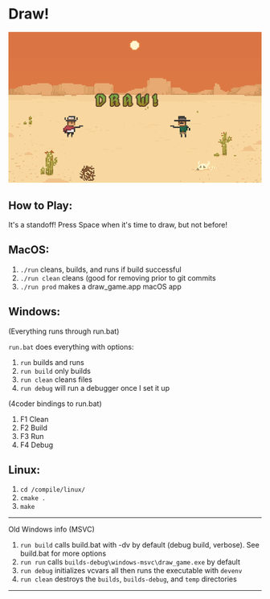 # Draw!

![game_screenshot](assets/screenshot.png)

## How to Play:

It's a standoff! Press Space when it's time to draw, but not before!

## MacOS:

1. `./run` cleans, builds, and runs if build successful
2. `./run clean` cleans (good for removing prior to git commits
3. `./run prod` makes a draw_game.app macOS app

## Windows:

(Everything runs through run.bat)

`run.bat` does everything with options:
1. `run` builds and runs
2. `run build` only builds
3. `run clean` cleans files
4. `run debug` will run a debugger once I set it up

(4coder bindings to run.bat)

1. F1 Clean
2. F2 Build
3. F3 Run
4. F4 Debug

## Linux:

1. `cd /compile/linux/`
2. `cmake .`
3. `make`

---

Old Windows info (MSVC)

1. `run build` calls build.bat with -dv by default (debug build, verbose). See build.bat for more options
2. `run run` calls `builds-debug\windows-msvc\draw_game.exe` by default
3. `run debug` initializes vcvars all then runs the executable with `devenv`
4. `run clean` destroys the `builds`, `builds-debug`, and `temp` directories 

---
